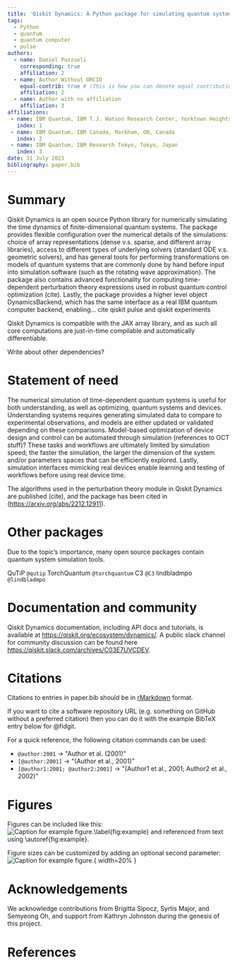 ```yaml
---
title: 'Qiskit Dynamics: A Python package for simulating quantum systems'
tags:
  - Python
  - quantum
  - quantum computer
  - pulse
authors:
  - name: Daniel Puzzuoli
    corresponding: true
    affiliation: 2
  - name: Author Without ORCID
    equal-contrib: true # (This is how you can denote equal contributions between multiple authors)
    affiliation: 2
  - name: Author with no affiliation
    affiliation: 3
affiliations:
 - name: IBM Quantum, IBM T.J. Watson Research Center, Yorktown Heights, NY, USA
   index: 1
 - name: IBM Quantum, IBM Canada, Markham, ON, Canada
   index: 2
 - name: IBM Quantum, IBM Research Tokyo, Tokyo, Japan
   index: 3
date: 31 July 2023
bibliography: paper.bib
---
```


# Summary

Qiskit Dynamics is an open source Python library for numerically simulating the time dynamics of finite-dimensional quantum systems. The package provides flexible configuration over the numerical details of the simulations: choice of array representations (dense v.s. sparse, and different array libraries), access to different types of underlying solvers (standard ODE v.s. geometric solvers), and has general tools for performing transformations on models of quantum systems that are commonly done by hand before input into simulation software (such as the rotating wave approximation). The package also contains advanced functionality for computing time-dependent perturbation theory expressions used in robust quantum control optimization (cite). Lastly, the package provides a higher level object DynamicsBackend, which has the same interface as a real IBM quantum computer backend, enabling… cite qiskit pulse and qiskit experiments

Qiskit Dynamics is compatible with the JAX array library, and as such all core computations are just-in-time compilable and automatically differentiable.

Write about other dependencies?

# Statement of need

The numerical simulation of time-dependent quantum systems is useful for both understanding, as well as optimizing, quantum systems and devices. Understanding systems requires generating simulated data to compare to experimental observations, and models are either updated or validated depending on these comparisons. Model-based optimization of device design and control can be automated through simulation (references to OCT stuff)? These tasks and workflows are ultimately limited by simulation speed; the faster the simulation, the larger the dimension of the system and/or parameters spaces that can be efficiently explored. Lastly, simulation interfaces mimicking real devices enable learning and testing of workflows before using real device time.

The algorithms used in the perturbation theory module in Qiskit Dynamics are published (cite), and the package has been cited in (https://arxiv.org/abs/2212.12911).

# Other packages

Due to the topic’s importance, many open source packages contain quantum system simulation tools. 

QuTiP `@qutip`
TorchQuantum `@torchquantum`
C3 `@C3`
lindbladmpo `@lindbladmpo`


# Documentation and community

Qiskit Dynamics documentation, including API docs and tutorials, is available at https://qiskit.org/ecosystem/dynamics/. A public slack channel for community discussion can be found here https://qiskit.slack.com/archives/C03E7UVCDEV.

# Citations

Citations to entries in paper.bib should be in
[rMarkdown](http://rmarkdown.rstudio.com/authoring_bibliographies_and_citations.html)
format.

If you want to cite a software repository URL (e.g. something on GitHub without a preferred
citation) then you can do it with the example BibTeX entry below for @fidgit.

For a quick reference, the following citation commands can be used:
- `@author:2001`  ->  "Author et al. (2001)"
- `[@author:2001]` -> "(Author et al., 2001)"
- `[@author1:2001; @author2:2001]` -> "(Author1 et al., 2001; Author2 et al., 2002)"

# Figures

Figures can be included like this:
![Caption for example figure.\label{fig:example}](figure.png)
and referenced from text using \autoref{fig:example}.

Figure sizes can be customized by adding an optional second parameter:
![Caption for example figure.](figure.png){ width=20% }

# Acknowledgements

We acknowledge contributions from Brigitta Sipocz, Syrtis Major, and Semyeong
Oh, and support from Kathryn Johnston during the genesis of this project.

# References